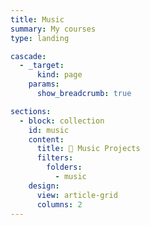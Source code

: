 ```yaml
---
title: Music
summary: My courses
type: landing

cascade:
  - _target:
      kind: page
    params:
      show_breadcrumb: true

sections:
  - block: collection
    id: music
    content:
      title: 🎵 Music Projects
      filters:
        folders:
          - music
    design:
      view: article-grid
      columns: 2
---
```

